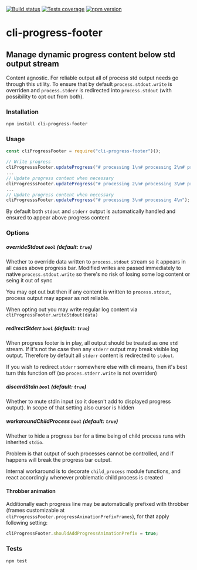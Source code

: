 [![Build status][build-image]][build-url]
[![Tests coverage][cov-image]][cov-url]
[![npm version][npm-image]][npm-url]

# cli-progress-footer

## Manage dynamic progress content below std output stream

Content agnostic. For reliable output all of process std output needs go through this utility. To ensure that by default `process.stdout.write` is overriden and `process.stderr` is redirected into `process.stdout` (with possibility to opt out from both).

### Installation

```sh
npm install cli-progress-footer
```

### Usage

```javascript
const cliProgressFooter = require("cli-progress-footer")();

// Write progress
cliProgresssFooter.updateProgress("# processing 1\n# processing 2\n# processing 3\n");
...
// Update progress content when necessary
cliProgresssFooter.updateProgress("# processing 2\n# processing 3\n# processing 4\n");
...
// Update progress content when necessary
cliProgresssFooter.updateProgress("# processing 3\n# processing 4\n");
```

By default both `stdout` and `stderr` output is automatically handled and ensured to appear above progress content

### Options

##### overrideStdout `bool` _(default: `true`)_

Whether to override data written to `process.stdout` stream so it appears in all cases above progress bar.
Modified writes are passed immediately to native `process.stdout.write` so there's no risk of losing some log content or seing it out of sync

You may opt out but then if any content is written to `process.stdout`, process output may appear as not reliable.

When opting out you may write regular log content via `cliProgressFooter.writeStdout(data)`

##### redirectStderr `bool` _(default: `true`)_

When progress footer is in play, all output should be treated as one `std` stream. If it's not the case then
any `stderr` output may break visible log output. Therefore by default all `stderr` content is redirected to `stdout`.

If you wish to redirect `stderr` somewhere else with cli means, then it's best turn this function off (so `proces.stderr.write` is not overriden)

##### discardStdin `bool` _(default: `true`)_

Whether to mute stdin input (so it doesn't add to displayed progress output). In scope of that setting also cursor is hidden

##### workaroundChildProcess `bool` _(default: `true`)_

Whether to hide a progress bar for a time being of child process runs with inherited `stdio`.

Problem is that output of such processes cannot be controlled, and if happens will break the progress bar output.

Internal workaround is to decorate `child_process` module functions, and react accordingly whenever problematic child process is created

#### Throbber animation

Additionally each progress line may be automatically prefixed with throbber (frames customizable at `cliProgresssFooter.progressAnimationPrefixFrames`), for that apply following setting:

```javascript
cliProgressFooter.shouldAddProgressAnimationPrefix = true;
```

### Tests

```sh
npm test
```

[build-image]: https://github.com/medikoo/cli-progress-footer/workflows/Integrate/badge.svg
[build-url]: https://github.com/medikoo/cli-progress-footer/actions?query=workflow%3AIntegrate
[cov-image]: https://img.shields.io/codecov/c/github/medikoo/cli-progress-footer.svg
[cov-url]: https://codecov.io/gh/medikoo/cli-progress-footer
[npm-image]: https://img.shields.io/npm/v/cli-progress-footer.svg
[npm-url]: https://www.npmjs.com/package/cli-progress-footer
